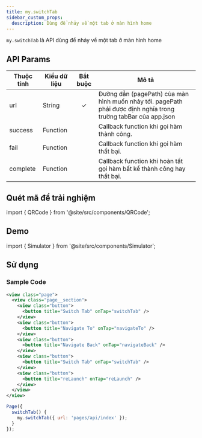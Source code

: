 ```yaml
---
title: my.switchTab
sidebar_custom_props:
  description: Dùng để nhảy về một tab ở màn hình home
---
```


`my.switchTab` là API dùng để nhảy về một tab ở màn hình home

## API Params

| Thuộc tính | Kiểu dữ liệu | Bắt buộc | Mô tả                                                                                                           |
| ---------- | ------------ | :------: | --------------------------------------------------------------------------------------------------------------- |
| url        | String       |    ✓     | Đường dẫn (pagePath) của màn hình muốn nhảy tới. pagePath phải được định nghĩa trong trường tabBar của app.json |
| success    | Function     |          | Callback function khi gọi hàm thành công.                                                                       |
| fail       | Function     |          | Callback function khi gọi hàm thất bại.                                                                         |
| complete   | Function     |          | Callback function khi hoàn tất gọi hàm bất kể thành công hay thất bại.                                          |

## Quét mã để trải nghiệm

import { QRCode } from '@site/src/components/QRCode';

<QRCode page="pages/api/navigator/index" />

## Demo

import { Simulator } from '@site/src/components/Simulator';

<Simulator page="pages/api/navigator/index" />

## Sử dụng

### Sample Code

```xml
<view class="page">
  <view class="page__section">
    <view class="button">
      <button title="Switch Tab" onTap="switchTab" />
    </view>
    <view class="button">
      <button title="Navigate To" onTap="navigateTo" />
    </view>
    <view class="button">
      <button title="Navigate Back" onTap="navigateBack" />
    </view>
    <view class="button">
      <button title="Switch Tab" onTap="switchTab" />
    </view>
    <view class="button">
      <button title="reLaunch" onTap="reLaunch" />
    </view>
  </view>
</view>
```

```js
Page({
  switchTab() {
    my.switchTab({ url: 'pages/api/index' });
  }
});
```
